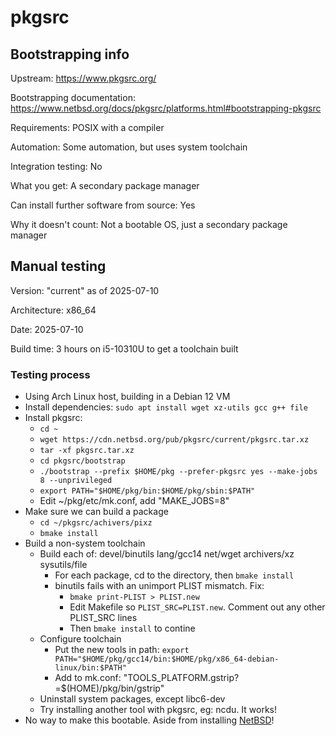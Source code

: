 # pkgsrc

## Bootstrapping info

Upstream: https://www.pkgsrc.org/

Bootstrapping documentation: https://www.netbsd.org/docs/pkgsrc/platforms.html#bootstrapping-pkgsrc

Requirements: POSIX with a compiler

Automation: Some automation, but uses system toolchain

Integration testing: No

What you get: A secondary package manager

Can install further software from source: Yes

Why it doesn't count: Not a bootable OS, just a secondary package manager

## Manual testing

Version: "current" as of 2025-07-10

Architecture: x86_64

Date: 2025-07-10

Build time: 3 hours on i5-10310U to get a toolchain built

### Testing process

* Using Arch Linux host, building in a Debian 12 VM
* Install dependencies: `sudo apt install wget xz-utils gcc g++ file`
* Install pkgsrc:
  * `cd ~`
  * `wget https://cdn.netbsd.org/pub/pkgsrc/current/pkgsrc.tar.xz`
  * `tar -xf pkgsrc.tar.xz`
  * `cd pkgsrc/bootstrap`
  * `./bootstrap --prefix $HOME/pkg --prefer-pkgsrc yes --make-jobs 8 --unprivileged`
  * `export PATH="$HOME/pkg/bin:$HOME/pkg/sbin:$PATH"`
  * Edit ~/pkg/etc/mk.conf, add "MAKE_JOBS=8"
* Make sure we can build a package
  * `cd ~/pkgsrc/achivers/pixz`
  * `bmake install`
* Build a non-system toolchain
  * Build each of: devel/binutils lang/gcc14 net/wget archivers/xz sysutils/file
    * For each package, cd to the directory, then `bmake install`
    * binutils fails with an unimport PLIST mismatch. Fix:
      * `bmake print-PLIST > PLIST.new`
      * Edit Makefile so `PLIST_SRC=PLIST.new`. Comment out any other PLIST_SRC lines
      * Then `bmake install` to contine
  * Configure toolchain
    * Put the new tools in path: `export PATH="$HOME/pkg/gcc14/bin:$HOME/pkg/x86_64-debian-linux/bin:$PATH"`
    * Add to mk.conf: "TOOLS_PLATFORM.gstrip?=$(HOME)/pkg/bin/gstrip"
  * Uninstall system packages, except libc6-dev
  * Try installing another tool with pkgsrc, eg: ncdu. It works!
* No way to make this bootable. Aside from installing [NetBSD](NetBSD.md)!
